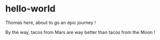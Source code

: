 # hello-world

Thomas here, about to go an epic journey !

By the way, tacos from Mars are way better than tacos from the Moon !
